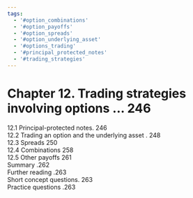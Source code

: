 ```yaml
---
tags:
  - '#option_combinations'
  - '#option_payoffs'
  - '#option_spreads'
  - '#option_underlying_asset'
  - '#options_trading'
  - '#principal_protected_notes'
  - '#trading_strategies'
---
```

# Chapter 12. Trading strategies involving options ... 246  

12.1 Principal-protected notes. 246   
12.2 Trading an option and the underlying asset . 248   
12.3 Spreads 250   
12.4 Combinations 258   
12.5 Other payoffs 261   
Summary .262   
Further reading .263   
Short concept questions. 263   
Practice questions .263  
